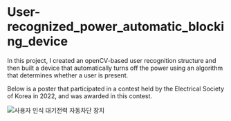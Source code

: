 # User-recognized_power_automatic_blocking_device

In this project, I created an openCV-based user recognition structure and then built a device that automatically turns off the power using an algorithm that determines whether a user is present.

Below is a poster that participated in a contest held by the Electrical Society of Korea in 2022, and was awarded in this contest.

![사용자 인식 대기전력 자동차단 장치](https://github.com/Seungeun-Chung/User-recognized_power_automatic_blocking_device/assets/144120467/8e7a9654-687c-4a6d-8aac-b2d78f5b4b23)
